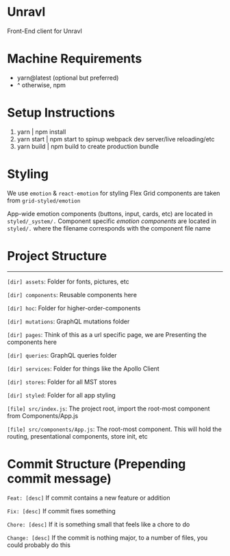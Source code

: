 # Unravl
Front-End client for Unravl

# Machine Requirements
- yarn@latest (optional but preferred)
- ^ otherwise, npm 

# Setup Instructions
1. yarn | npm install
2. yarn start | npm start to spinup webpack dev server/live reloading/etc
3. yarn build | npm build to create production bundle

# Styling 
We use `emotion` & `react-emotion` for styling
Flex Grid components are taken from `grid-styled/emotion`

App-wide emotion components (buttons, input, cards, etc) are located in `styled/_system/.`
Component specific *emotion components* are located in `styled/.` where the filename corresponds with the component file name 

# Project Structure
---
`[dir] assets`: Folder for fonts, pictures, etc

`[dir] components`: Reusable components here

`[dir] hoc`: Folder for higher-order-components

`[dir] mutations`: GraphQL mutations folder

`[dir] pages`: Think of this as a url specific page, we are Presenting the components here

`[dir] queries`: GraphQL queries folder

`[dir] services`: Folder for things like the Apollo Client

`[dir] stores`: Folder for all MST stores

`[dir] styled`: Folder for all app styling

`[file] src/index.js`: The project root, import the root-most component from Components/App.js

`[file] src/components/App.js`: The root-most component. This will hold the routing, presentational components, store init, etc

# Commit Structure (Prepending commit message)
`Feat: [desc]` If commit contains a new feature or addition

`Fix: [desc]` If commit fixes something

`Chore: [desc]` If it is something small that feels like a chore to do

`Change: [desc]` If the commit is nothing major, to a number of files, you could probably do this